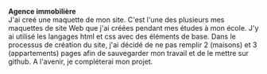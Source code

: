 <b>Agence immobilière</b>
<br>
J'ai creé une maquette de mon site.
C'est l'une des plusieurs mes maquettes de site Web que j'ai créées pendant mes études à mon école. J'y ai utilisé les langages html et css avec des éléments de base.
Dans le processus de création du site, j'ai décidé de ne pas remplir 2 (maisons) et 3 (appartements) pages afin de sauvegarder mon travail et de le mettre sur github. A l'avenir, je compléterai mon projet.
